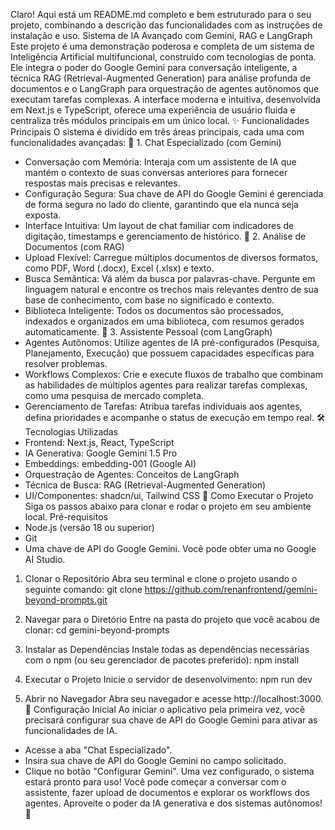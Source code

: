 Claro! Aqui está um README.md completo e bem estruturado para o seu projeto, combinando a descrição das funcionalidades com as instruções de instalação e uso.
Sistema de IA Avançado com Gemini, RAG e LangGraph
Este projeto é uma demonstração poderosa e completa de um sistema de Inteligência Artificial multifuncional, construído com tecnologias de ponta. Ele integra o poder do Google Gemini para conversação inteligente, a técnica RAG (Retrieval-Augmented Generation) para análise profunda de documentos e o LangGraph para orquestração de agentes autônomos que executam tarefas complexas.
A interface moderna e intuitiva, desenvolvida em Next.js e TypeScript, oferece uma experiência de usuário fluida e centraliza três módulos principais em um único local.
✨ Funcionalidades Principais
O sistema é dividido em três áreas principais, cada uma com funcionalidades avançadas:
🤖 1. Chat Especializado (com Gemini)
 * Conversação com Memória: Interaja com um assistente de IA que mantém o contexto de suas conversas anteriores para fornecer respostas mais precisas e relevantes.
 * Configuração Segura: Sua chave de API do Google Gemini é gerenciada de forma segura no lado do cliente, garantindo que ela nunca seja exposta.
 * Interface Intuitiva: Um layout de chat familiar com indicadores de digitação, timestamps e gerenciamento de histórico.
📄 2. Análise de Documentos (com RAG)
 * Upload Flexível: Carregue múltiplos documentos de diversos formatos, como PDF, Word (.docx), Excel (.xlsx) e texto.
 * Busca Semântica: Vá além da busca por palavras-chave. Pergunte em linguagem natural e encontre os trechos mais relevantes dentro de sua base de conhecimento, com base no significado e contexto.
 * Biblioteca Inteligente: Todos os documentos são processados, indexados e organizados em uma biblioteca, com resumos gerados automaticamente.
🎯 3. Assistente Pessoal (com LangGraph)
 * Agentes Autônomos: Utilize agentes de IA pré-configurados (Pesquisa, Planejamento, Execução) que possuem capacidades específicas para resolver problemas.
 * Workflows Complexos: Crie e execute fluxos de trabalho que combinam as habilidades de múltiplos agentes para realizar tarefas complexas, como uma pesquisa de mercado completa.
 * Gerenciamento de Tarefas: Atribua tarefas individuais aos agentes, defina prioridades e acompanhe o status de execução em tempo real.
🛠️ Tecnologias Utilizadas
 * Frontend: Next.js, React, TypeScript
 * IA Generativa: Google Gemini 1.5 Pro
 * Embeddings: embedding-001 (Google AI)
 * Orquestração de Agentes: Conceitos de LangGraph
 * Técnica de Busca: RAG (Retrieval-Augmented Generation)
 * UI/Componentes: shadcn/ui, Tailwind CSS
🚀 Como Executar o Projeto
Siga os passos abaixo para clonar e rodar o projeto em seu ambiente local.
Pré-requisitos
 * Node.js (versão 18 ou superior)
 * Git
 * Uma chave de API do Google Gemini. Você pode obter uma no Google AI Studio.
1. Clonar o Repositório
Abra seu terminal e clone o projeto usando o seguinte comando:
git clone https://github.com/renanfrontend/gemini-beyond-prompts.git

2. Navegar para o Diretório
Entre na pasta do projeto que você acabou de clonar:
cd gemini-beyond-prompts

3. Instalar as Dependências
Instale todas as dependências necessárias com o npm (ou seu gerenciador de pacotes preferido):
npm install

4. Executar o Projeto
Inicie o servidor de desenvolvimento:
npm run dev

5. Abrir no Navegador
Abra seu navegador e acesse http://localhost:3000.
🔧 Configuração Inicial
Ao iniciar o aplicativo pela primeira vez, você precisará configurar sua chave de API do Google Gemini para ativar as funcionalidades de IA.
 * Acesse a aba "Chat Especializado".
 * Insira sua chave de API do Google Gemini no campo solicitado.
 * Clique no botão "Configurar Gemini".
Uma vez configurado, o sistema estará pronto para uso! Você pode começar a conversar com o assistente, fazer upload de documentos e explorar os workflows dos agentes.
Aproveite o poder da IA generativa e dos sistemas autônomos! 🎉
